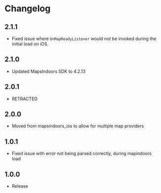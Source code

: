 # Changelog

## 2.1.1

* Fixed issue where `OnMapReadyListener` would not be invoked during the initial load on iOS.

## 2.1.0

* Updated MapsIndoors SDK to 4.2.13

## 2.0.1

* RETRACTED

## 2.0.0

* Moved from mapsindoors_ios to allow for multiple map providers

## 1.0.1

* Fixed issue with error not being parsed correctly, during mapindoors load

## 1.0.0

* Release
